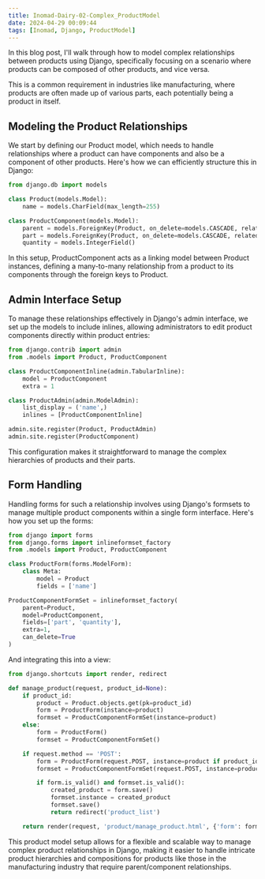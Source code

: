 ```yaml
---
title: Inomad-Dairy-02-Complex_ProductModel
date: 2024-04-29 00:09:44
tags: [Inomad, Django, ProductModel]
---
```


In this blog post, I'll walk through how to model complex relationships between products using Django, specifically focusing on a scenario where products can be composed of other products, and vice versa.

<!-- more -->

This is a common requirement in industries like manufacturing, where products are often made up of various parts, each potentially being a product in itself.

## Modeling the Product Relationships

We start by defining our Product model, which needs to handle relationships where a product can have components and also be a component of other products. Here's how we can efficiently structure this in Django:

```python
from django.db import models

class Product(models.Model):
    name = models.CharField(max_length=255)

class ProductComponent(models.Model):
    parent = models.ForeignKey(Product, on_delete=models.CASCADE, related_name='components')
    part = models.ForeignKey(Product, on_delete=models.CASCADE, related_name='part_of')
    quantity = models.IntegerField()
```

In this setup, ProductComponent acts as a linking model between Product instances, defining a many-to-many relationship from a product to its components through the foreign keys to Product.

## Admin Interface Setup

To manage these relationships effectively in Django's admin interface, we set up the models to include inlines, allowing administrators to edit product components directly within product entries:

```python
from django.contrib import admin
from .models import Product, ProductComponent

class ProductComponentInline(admin.TabularInline):
    model = ProductComponent
    extra = 1

class ProductAdmin(admin.ModelAdmin):
    list_display = ('name',)
    inlines = [ProductComponentInline]

admin.site.register(Product, ProductAdmin)
admin.site.register(ProductComponent)
```

This configuration makes it straightforward to manage the complex hierarchies of products and their parts.

## Form Handling

Handling forms for such a relationship involves using Django's formsets to manage multiple product components within a single form interface. Here's how you set up the forms:

```python
from django import forms
from django.forms import inlineformset_factory
from .models import Product, ProductComponent

class ProductForm(forms.ModelForm):
    class Meta:
        model = Product
        fields = ['name']

ProductComponentFormSet = inlineformset_factory(
    parent=Product,
    model=ProductComponent,
    fields=['part', 'quantity'],
    extra=1,
    can_delete=True
)
```

And integrating this into a view:

```python
from django.shortcuts import render, redirect

def manage_product(request, product_id=None):
    if product_id:
        product = Product.objects.get(pk=product_id)
        form = ProductForm(instance=product)
        formset = ProductComponentFormSet(instance=product)
    else:
        form = ProductForm()
        formset = ProductComponentFormSet()

    if request.method == 'POST':
        form = ProductForm(request.POST, instance=product if product_id else None)
        formset = ProductComponentFormSet(request.POST, instance=product if product_id else None)

        if form.is_valid() and formset.is_valid():
            created_product = form.save()
            formset.instance = created_product
            formset.save()
            return redirect('product_list')

    return render(request, 'product/manage_product.html', {'form': form, 'formset': formset})
```

This product model setup allows for a flexible and scalable way to manage complex product relationships in Django, making it easier to handle intricate product hierarchies and compositions for products like those in the manufacturing industry that require parent/component relationships.